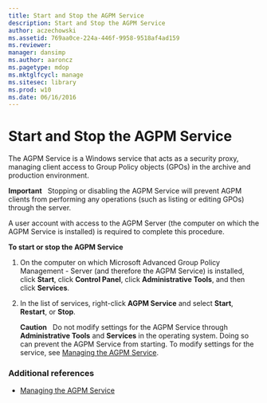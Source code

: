 ```yaml
---
title: Start and Stop the AGPM Service
description: Start and Stop the AGPM Service
author: aczechowski
ms.assetid: 769aa0ce-224a-446f-9958-9518af4ad159
ms.reviewer: 
manager: dansimp
ms.author: aaroncz
ms.pagetype: mdop
ms.mktglfcycl: manage
ms.sitesec: library
ms.prod: w10
ms.date: 06/16/2016
---
```



# Start and Stop the AGPM Service


The AGPM Service is a Windows service that acts as a security proxy, managing client access to Group Policy objects (GPOs) in the archive and production environment.

**Important**  
Stopping or disabling the AGPM Service will prevent AGPM clients from performing any operations (such as listing or editing GPOs) through the server.

 

A user account with access to the AGPM Server (the computer on which the AGPM Service is installed) is required to complete this procedure.

**To start or stop the AGPM Service**

1.  On the computer on which Microsoft Advanced Group Policy Management - Server (and therefore the AGPM Service) is installed, click **Start**, click **Control Panel**, click **Administrative Tools**, and then click **Services**.

2.  In the list of services, right-click **AGPM Service** and select **Start**, **Restart**, or **Stop**.

    **Caution**  
    Do not modify settings for the AGPM Service through **Administrative Tools** and **Services** in the operating system. Doing so can prevent the AGPM Service from starting. To modify settings for the service, see [Managing the AGPM Service](managing-the-agpm-service.md).

     

### Additional references

-   [Managing the AGPM Service](managing-the-agpm-service.md)

 

 





